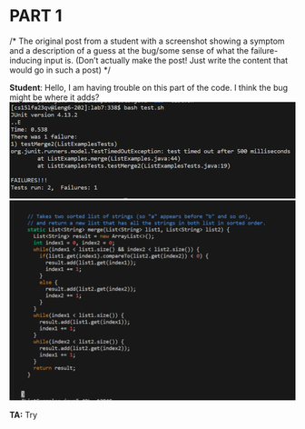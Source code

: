 # PART 1
/*
The original post from a student with a screenshot showing a symptom and a description of a guess at the bug/some sense of what the failure-inducing input is. (Don’t actually make the post! Just write the content that would go in such a post)
*/

**Student**: Hello, I am having trouble on this part of the code. I think the bug might be where it adds? 
![Image](Lab5_p1.png) 
![Image2](https://github.com/jtung0705/cse15l-lab-reports/blob/main/Screenshot%202023-12-03%20220043.png)

**TA:** Try 
